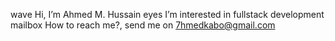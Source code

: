 wave Hi, I’m Ahmed M. Hussain
eyes I’m interested in fullstack development
mailbox How to reach me?, send me on 7hmedkabo@gmail.com
